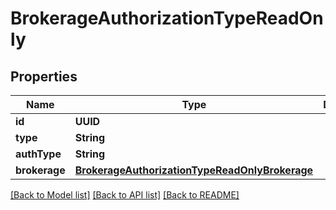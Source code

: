 # BrokerageAuthorizationTypeReadOnly

## Properties
Name | Type | Description | Notes
------------ | ------------- | ------------- | -------------
**id** | **UUID** |  | [optional] 
**type** | **String** |  | [optional] 
**authType** | **String** |  | [optional] 
**brokerage** | [**BrokerageAuthorizationTypeReadOnlyBrokerage**](BrokerageAuthorizationTypeReadOnlyBrokerage.md) |  | [optional] 

[[Back to Model list]](../README.md#models) [[Back to API list]](../README.md#api-endpoints) [[Back to README]](../README.md)


